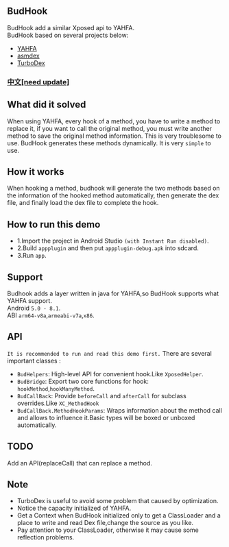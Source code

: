 ## BudHook
BudHook add a similar Xposed api to YAHFA.<br>
BudHook based on several projects below:
* [YAHFA](https://github.com/rk700/YAHFA)
* [asmdex](http://asm.ow2.org/doc/tutorial-asmdex.html)
* [TurboDex](https://github.com/asLody/TurboDex)

### [中文[need update]](https://github.com/bmax121/BudHook/blob/master/Readme_CN.md)

## What did it solved
When using YAHFA, every hook of a method, you have to write a method to replace it, if you want to call the original method, you must write another method to save the original method information. This is very troublesome to use.
BudHook generates these methods dynamically. It is very `simple` to use.
## How it works
When hooking a method, budhook will generate the two methods based on the information of the hooked method automatically, then generate the dex file, and finally load the dex file to complete the hook.
## How to run this demo
* 1.Import the project in Android Studio `(with Instant Run disabled)`.
* 2.Build `appplugin` and then put `appplugin-debug.apk` into sdcard.
* 3.Run `app`.
## Support
Budhook adds a layer written in java for YAHFA,so BudHook supports what YAHFA support.<br>
Android `5.0 - 8.1`. <br>
ABI `arm64-v8a`,`armeabi-v7a`,`x86`.
## API
`It is recommended to run and read this demo first.`
There are several important classes : 
* `BudHelpers`: High-level API for convenient hook.Like `XposedHelper`.
* `BudBridge`: Export two core functions for hook: `hookMethod`,`hookManyMethod`.
* `BudCallBack`: Provide `beforeCall` and `afterCall` for subclass overrides.Like `XC_MethodHook`
* `BudCallBack.MethodHookParams`: Wraps information about the method call and allows to influence it.Basic types will be boxed or unboxed automatically.
## TODO
Add an API(replaceCall) that can replace a method.
## Note
* TurboDex is useful to avoid some problem that caused by optimization.
* Notice the capacity initialized of YAHFA.
* Get a Context when BudHook initialized only to get a ClassLoader and a place to write and read Dex file,change the source as you like.
* Pay attention to your ClassLoader, otherwise it may cause some reflection problems.
